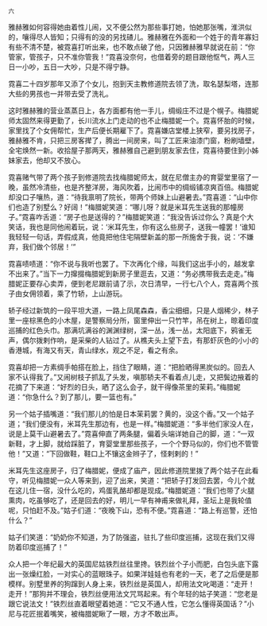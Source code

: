     六 

   雅赫雅如何容得她由着性儿闹，又不便公然为那些事打她，怕她那张嘴，淮洪似的，嚷得尽人皆知；只得有的没的另找碴儿。雅赫雅在外面和一个姓于的青年寡妇有些不清不楚，被霓喜打听出来，也不敢点破了他，只因雅赫雅早就说在前：“你管家，管孩子，只不准你管我！”霓喜没奈何，也借着旁的题目跟他怄气，两人三日一小吵，五日一大吵，只是不得宁静。

   霓喜二十四岁那年又添了个女儿，抱到天主教修道院去领了洗，取名瑟梨塔，连那大些的男孩也一并带去受了洗礼。

   这时雅赫雅的营业蒸蒸日上，各方面都有他一手儿，绸缎庄不过是个幌子。梅腊妮师太固然来得更勤了，长川流水上门走动的也不止梅腊妮一个。霓喜怀胎的时候，家里找了个女佣帮忙，生产后便长期雇下了。霓喜嫌店堂楼上狭窄，要另找房子，雅赫雅不肯，只把三房客撵了，腾出一间房来，叫了工匠来油漆门窗，粉刷墙壁，全宅焕然一新。收拾屋子那两天，雅赫雅自己避到朋友家去住，霓喜待要住到小姊妹家去，他却又不放心。

   霓喜赌气带了两个孩子到修道院去找梅腊妮师太，就在尼僧主办的育婴堂里宿了一晚，虽然冷清些，也是齐整洋房，海风吹着，比闹市中的绸缎铺凉爽百倍。梅腊妮却没口子嚷热，道：“待我禀明了院长，带两个师妹上山避暑去。”霓喜道：“山中你们也造了别墅么？好阔！”梅腊妮笑道：“哪儿呀？就是米耳先生送我的那幢房子。”霓喜咋舌道：“房子也是送得的？”梅腊妮笑道：“我没告诉过你么？真是个大笑话，我也是同他闹着玩，说：‘米耳先生，你有这么些房子，送我一幢罢！’谁知我轻轻一句话，弄假成真，他竟把他住宅隔壁新盖的那一所施舍于我，说：‘不嫌弃，我们做个邻居！’”

   霓喜啧啧道：“你不说与我听也罢了。下次再化个缘，叫我们这出手小的，越发拿不出来了。”当下一力撺掇梅腊妮到新房子里逛去，又道：“务必携带我去走走。”梅腊妮正要存心卖弄，便到老尼跟前请了示，次日清早，一行七八个人，霓喜两个孩子由女佣领着，乘了竹轿，上山游玩。

   轿子经过新筑的一段平坦大道，一路上凤尾森森，香尘细细，只是人烟稀少，林子里一座棕黑色的小木屋，是警察局分所，窗里伸出一只竹竿，吊在树上，晾着印度巡捕的红色头巾。那满坑满谷的渊渊绿树，深一丛，浅一丛，太阳底下，鸦雀无声，偶尔拨剌作响，是采柴的人钻过了。从樵夫头上望下去，有那虾灰色的小小的香港城，有海又有天，青山绿水，观之不足，看之有余。

   霓喜却把一方素绸手帕搭在脸上，挡住了眼睛，道：“把脸晒得黑炭似的。回去人家不认得我了。”又闹树枝子抓乱了头发，嗔那轿夫不看着点儿走，又把鬓边掖着的花摘了下来道：“好烈的日头，晒了这么会子，就干得像茶里的茉莉。”梅腊妮道：“你急什么？到了那儿，要一篮也有。”

   另一个姑子插嘴道：“我们那儿的怕是日本茉莉罢？黄的，没这个香。”又一个姑子道；“我们便没有，米耳先生那边有，也是一样。”梅腊妮道：“多半他们家没人在，说是上莫干山避暑去了。”霓喜伸直了两条腿，偏着头端详她自己的脚，道：“一双新鞋，才上脚，就给踩脏了，育婴堂里那些孩子，一个个野马似的，你们也不管管他！”又道：“下回做鞋，鞋口上不镶这金辫子了，怪剌剌的！”

   米耳先生这座房子，归了梅腊妮，便成了庙产，因此修道院里拨了两个姑子在此看守，听见梅腊妮一众人等来到，迎了出来，笑道：“把轿子打发回去罢，今儿个就在这儿住一宿，没什么吃的，鸡蛋乳酪却都是现成。”梅腊妮道：“我们也带了火腿熏肉，吃虽够吃了，还是回去的好，明儿一早有神甫来做礼拜，圣坛上是我轮值呢，只怕赶不及。”姑子们道：“夜晚下山，恐有不便。”霓喜道：“路上有巡警，还怕什么？”

   姑子们笑道：“奶奶你不知道，为了防强盗，驻扎了些印度巡捕，这现在我们又得防着印度巡捕了！”

   众人把一个年纪最大的英国尼姑铁烈丝往里搀。铁烈丝个子小而肥，白包头底下露出一张燥红脸，一对实心的蓝眼珠子。如果洋娃娃也有老的一天，老了之后便是那模样。别墅里养的狗蹿到人身上来，铁烈丝是英国人，却用法文叱喝道：“走开！走开！”那狗并不理会，铁烈丝便用法文咒骂起来。有个年轻的姑子笑道：“您老是跟它说法文！”铁烈丝直着眼望着她道：“它又不通人性，它怎么懂得英国话？”小尼与花匠抿着嘴笑，被梅腊妮瞅了一眼，方才不敢出声。

